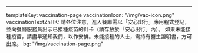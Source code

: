 ---
templateKey: vaccination-page
vaccinationIcon: "/img/vac-icon.png"
vaccinationTextZhHK: 請各位注意，進入餐廳需以「安心出行」應用程式登記，並向餐廳服務員出示已接種疫苗的針卡（請存放於「安心出行」內）。 如果未能接種疫苗，請盡早通知我們，以作安排。未能接種的人士，需持有醫生證明書，方可出席。
bg: "/img/vaccination-page.png"